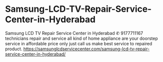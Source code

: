 # Samsung-LCD-TV-Repair-Service-Center-in-Hyderabad
Samsung LCD TV Repair Service Center in Hyderabad ✆ 9177711167 technicians repair and service all kind of home appliance are your doorstep service in affordable price only just call us make best service to repaired product.  https://samsunglcdservicecenter.com/samsung-lcd-tv-repair-service-center-in-hyderabad/
